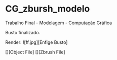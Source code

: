 # CG_zbursh_modelo
Trabalho Final - Modelagem - Computação Gráfica 

Busto finalizado. 

Render:
![ff.jpg][Enfige Busto]

[][Object File]
[][Zbrush File]
